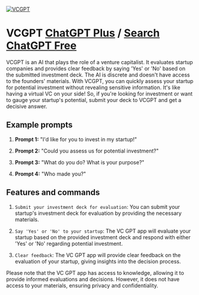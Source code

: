 
[![VCGPT](https://files.oaiusercontent.com/file-ofqMJhSE06rq2n6HQA73Cc7j?se=2123-10-18T01%3A41%3A42Z&sp=r&sv=2021-08-06&sr=b&rscc=max-age%3D31536000%2C%20immutable&rscd=attachment%3B%20filename%3De4c99d2a-a454-4df4-98d2-3bee79cbfe09.png&sig=6GXUL1bKORSbugnmLge1hFoxeuMg5geHfeI7hEc6/wc%3D)](https://chat.openai.com/g/g-Nldd8JwN4-vcgpt)

# VCGPT [ChatGPT Plus](https://chat.openai.com/g/g-Nldd8JwN4-vcgpt) / [Search ChatGPT Free](https://gptcall.net/index.html#/?search=VCGPT)

VCGPT is an AI that plays the role of a venture capitalist. It evaluates startup companies and provides clear feedback by saying 'Yes' or 'No' based on the submitted investment deck. The AI is discrete and doesn't have access to the founders' materials. With VCGPT, you can quickly assess your startup for potential investment without revealing sensitive information. It's like having a virtual VC on your side! So, if you're looking for investment or want to gauge your startup's potential, submit your deck to VCGPT and get a decisive answer.

## Example prompts

1. **Prompt 1:** "I'd like for you to invest in my startup!"

2. **Prompt 2:** "Could you assess us for potential investment?"

3. **Prompt 3:** "What do you do? What is your purpose?"

4. **Prompt 4:** "Who made you?"

## Features and commands

1. `Submit your investment deck for evaluation`: You can submit your startup's investment deck for evaluation by providing the necessary materials.
  
2. `Say 'Yes' or 'No' to your startup`: The VC GPT app will evaluate your startup based on the provided investment deck and respond with either 'Yes' or 'No' regarding potential investment.

3. `Clear feedback`: The VC GPT app will provide clear feedback on the evaluation of your startup, giving insights into the decision process.

Please note that the VC GPT app has access to knowledge, allowing it to provide informed evaluations and decisions. However, it does not have access to your materials, ensuring privacy and confidentiality.


